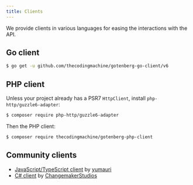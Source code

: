 ```yaml
---
title: Clients
---
```


We provide clients in various languages for easing the interactions with the API.

## Go client

```bash
$ go get -u github.com/thecodingmachine/gotenberg-go-client/v6
```

## PHP client

Unless your project already has a PSR7 `HttpClient`, install `php-http/guzzle6-adapter`:

```bash
$ composer require php-http/guzzle6-adapter
```

Then the PHP client:

```bash
$ composer require thecodingmachine/gotenberg-php-client
```

## Community clients

* [JavaScript/TypeScript client](https://github.com/yumauri/gotenberg-js-client) by [yumauri](https://github.com/yumauri)
* [C# client](https://github.com/ChangemakerStudios/GotenbergSharpApiClient) by [ChangemakerStudios](https://github.com/ChangemakerStudios)
